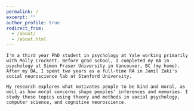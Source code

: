 ```yaml
---
permalink: /
excerpt: ""
author_profile: true
redirect_from: 
  - /about/
  - /about.html
---
```


`I'm a third year PhD student in psychology at Yale working primarily with Molly Crockett. Before grad school, I completed my BA in psychology at Simon Fraser University in Vancouver, BC (my home). After my BA, I spent two years as a full-time RA in Jamil Zaki's social neuroscience lab at Stanford University.` 

`My research explores what motivates people to be kind and moral, as well as how moral concerns shape peoples' inferences and memories. I study these topics using theory and methods in social psychology, computer science, and cognitive neuroscience.`
